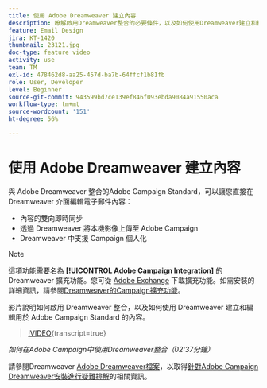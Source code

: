 ```yaml
---
title: 使用 Adobe Dreamweaver 建立內容
description: 瞭解啟用Dreamweaver整合的必要條件，以及如何使用Dreamweaver建立和編輯Adobe Campaign Standard的內容。
feature: Email Design
jira: KT-1420
thumbnail: 23121.jpg
doc-type: feature video
activity: use
team: TM
exl-id: 478462d8-aa25-457d-ba7b-64ffcf1b81fb
role: User, Developer
level: Beginner
source-git-commit: 943599bd7ce139ef846f093ebda9084a91550aca
workflow-type: tm+mt
source-wordcount: '151'
ht-degree: 56%

---
```


# 使用 Adobe Dreamweaver 建立內容

與 Adobe Dreamweaver 整合的Adobe Campaign Standard，可以讓您直接在 Dreamweaver 介面編輯電子郵件內容：

* 內容的雙向即時同步
* 透過 Dreamweaver 將本機影像上傳至 Adobe Campaign
* Dreamweaver 中支援 Campaign 個人化

>[!NOTE]
>
>這項功能需要名為 **[!UICONTROL Adobe Campaign Integration]** 的 Dreamweaver 擴充功能。您可從 [Adobe Exchange](https://exchange.adobe.com/creativecloud.html#search) 下載擴充功能。如需安裝的詳細資訊，請參閱[Dreamweaver的Campaign擴充功能](https://helpx.adobe.com/tw/dreamweaver/using/working-with-dreamweaver-and-campaign.html)。

影片說明如何啟用 Dreamweaver 整合，以及如何使用 Dreamweaver 建立和編輯用於 Adobe Campaign Standard 的內容。

>[!VIDEO](https://video.tv.adobe.com/v/23121?learn=on){transcript=true}

*如何在Adobe Campaign中使用Dreamweaver整合（02:37分鐘）*

請參閱Dreamweaver [Adobe Dreamweaver檔案](https://helpx.adobe.com/tw/dreamweaver/using/working-with-dreamweaver-and-campaign.html)，以取得[針對Adobe Campaign Dreamweaver安裝進行疑難排解](https://helpx.adobe.com/tw/dreamweaver/kb/dreamweaver-campaign-integration-issue.html)的相關資訊。
